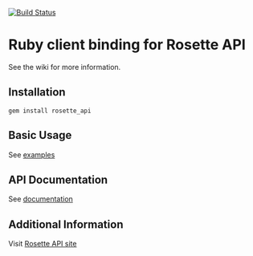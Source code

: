 [![Build Status](https://travis-ci.org/rosette-api/ruby.svg?branch=master)](https://travis-ci.org/rosette-api/ruby)

Ruby client binding for Rosette API
==================================
See the wiki for more information.

Installation
------------

`gem install rosette_api`

Basic Usage
-----------

See [examples](examples)

API Documentation
-----------------

See [documentation](http://rosette-api.github.io/ruby)

Additional Information
----------------------

Visit [Rosette API site](https://developer.rosette.com)
